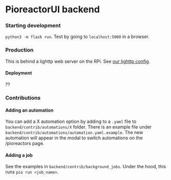 # PioreactorUI backend


### Starting development

`python3 -m flask run`. Test by going to `localhost:5000` in a browser.

### Production

This is behind a lighttp web server on the RPi. See [our lighttp config]().

#### Deployment

??


### Contributions

#### Adding an automation

You can add a X automation option by adding to a `.yaml` file to `backend/contrib/automations/X` folder. There is an example file under `backend/contrib/automations/automation.yaml.example`. The new automation will appear in the modal to switch automations on the /pioreactors page.


#### Adding a job

See the examples in `backend/contrib/background_jobs`. Under the hood, this runs `pio run <job_name>`.